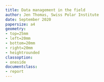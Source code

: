 ```yaml
---
title: Data management in the field
author: Jen Thomas, Swiss Polar Institute
date: September 2020
papersize: a4
geometry:
- top=25mm
- left=20mm
- bottom=20mm
- right=20mm
- heightrounded
classoption:
- oneside
documentclass:
- report
---
```

